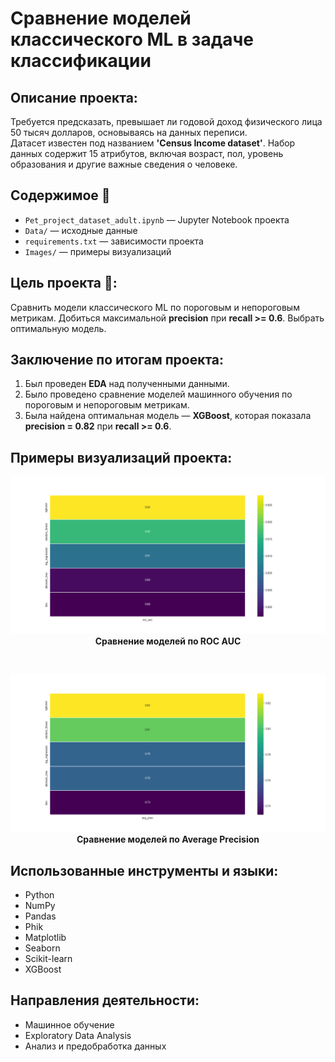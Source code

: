 # Сравнение моделей классического ML в задаче классификации

##  Описание проекта:
Требуется предсказать, превышает ли годовой доход физического лица 50 тысяч долларов, основываясь на данных переписи.  
Датасет известен под названием **'Census Income dataset'**. Набор данных содержит 15 атрибутов, включая возраст, пол, уровень образования и другие важные сведения о человеке.

## Содержимое 📂
- `Pet_project_dataset_adult.ipynb` — Jupyter Notebook проекта
- `Data/` — исходные данные  
- `requirements.txt` — зависимости проекта
- `Images/` — примеры визуализаций

## Цель проекта :dart::
Сравнить модели классического ML по пороговым и непороговым метрикам. Добиться максимальной **precision** при **recall >= 0.6**. Выбрать оптимальную модель.

## Заключение по итогам проекта:
1. Был проведен **EDA** над полученными данными.
2. Было проведено сравнение моделей машинного обучения по пороговым и непороговым метрикам.
3. Была найдена оптимальная модель — **XGBoost**, которая показала **precision = 0.82** при **recall >= 0.6**.


## Примеры визуализаций проекта:
<div align="center">
  <img src="Images/roc_auc.png" width="950"/><br>
  <b>Сравнение моделей по ROC AUC</b>
</div>

<br> <!-- небольшой отступ между картинками -->

<div align="center">
  <img src="Images/avg_prec.png" width="950"/><br>
  <b>Сравнение моделей по Average Precision</b>
</div>


## Использованные инструменты и языки:
* Python
* NumPy
* Pandas
* Phik
* Matplotlib
* Seaborn
* Scikit-learn
* XGBoost

## Направления деятельности:
* Машинное обучение
* Exploratory Data Analysis
* Анализ и предобработка данных
